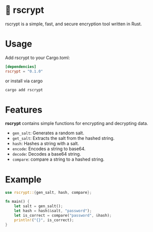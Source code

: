 # 🔑 rscrypt

rscrypt is a simple, fast, and secure encryption tool written in Rust.

# Usage

Add rscrypt to your Cargo.toml:

```toml
[dependencies]
rscrypt = "0.1.0"
```

or install via cargo

```bash
cargo add rscrypt
```

# Features

**rscrypt** contains simple functions for encrypting and decrypting data.

- `gen_salt`: Generates a random salt.
- `get_salt`: Extracts the salt from the hashed string.
- `hash`: Hashes a string with a salt.
- `encode`: Encodes a string to base64.
- `decode`: Decodes a base64 string.
- `compare`: compare a string to a hashed string.

# Example

```rust
use rscrypt::{gen_salt, hash, compare};

fn main() {
    let salt = gen_salt();
    let hash = hash(&salt, "password");
    let is_correct = compare("password", &hash);
    println!("{}", is_correct);
}
```
